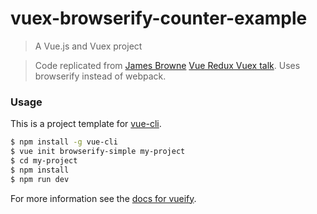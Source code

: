 # vuex-browserify-counter-example

> A Vue.js and Vuex project

> Code replicated from [James Browne](https://github.com/unculture/vuex-example) [Vue Redux Vuex talk](https://www.youtube.com/watch?v=l1KHL-TX3qs). Uses browserify instead of webpack.

### Usage

This is a project template for [vue-cli](https://github.com/vuejs/vue-cli).

``` bash
$ npm install -g vue-cli
$ vue init browserify-simple my-project
$ cd my-project
$ npm install
$ npm run dev
```

For more information see the [docs for vueify](https://github.com/vuejs/vueify).


